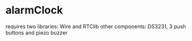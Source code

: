 # alarmClock
requires two libraries: Wire and RTClib
other components: DS3231, 3 push buttons and piezo buzzer
